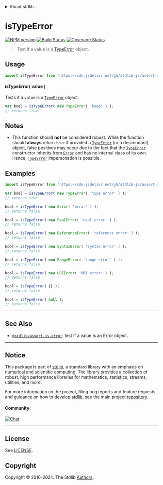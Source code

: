 <!--

@license Apache-2.0

Copyright (c) 2018 The Stdlib Authors.

Licensed under the Apache License, Version 2.0 (the "License");
you may not use this file except in compliance with the License.
You may obtain a copy of the License at

   http://www.apache.org/licenses/LICENSE-2.0

Unless required by applicable law or agreed to in writing, software
distributed under the License is distributed on an "AS IS" BASIS,
WITHOUT WARRANTIES OR CONDITIONS OF ANY KIND, either express or implied.
See the License for the specific language governing permissions and
limitations under the License.

-->


<details>
  <summary>
    About stdlib...
  </summary>
  <p>We believe in a future in which the web is a preferred environment for numerical computation. To help realize this future, we've built stdlib. stdlib is a standard library, with an emphasis on numerical and scientific computation, written in JavaScript (and C) for execution in browsers and in Node.js.</p>
  <p>The library is fully decomposable, being architected in such a way that you can swap out and mix and match APIs and functionality to cater to your exact preferences and use cases.</p>
  <p>When you use stdlib, you can be absolutely certain that you are using the most thorough, rigorous, well-written, studied, documented, tested, measured, and high-quality code out there.</p>
  <p>To join us in bringing numerical computing to the web, get started by checking us out on <a href="https://github.com/stdlib-js/stdlib">GitHub</a>, and please consider <a href="https://opencollective.com/stdlib">financially supporting stdlib</a>. We greatly appreciate your continued support!</p>
</details>

# isTypeError

[![NPM version][npm-image]][npm-url] [![Build Status][test-image]][test-url] [![Coverage Status][coverage-image]][coverage-url] <!-- [![dependencies][dependencies-image]][dependencies-url] -->

> Test if a value is a [TypeError][mdn-type-error] object.

<!-- Section to include introductory text. Make sure to keep an empty line after the intro `section` element and another before the `/section` close. -->

<section class="intro">

</section>

<!-- /.intro -->

<!-- Package usage documentation. -->



<section class="usage">

## Usage

```javascript
import isTypeError from 'https://cdn.jsdelivr.net/gh/stdlib-js/assert-is-type-error@deno/mod.js';
```

#### isTypeError( value )

Tests if a `value` is a [`TypeError`][mdn-type-error] object.

```javascript
var bool = isTypeError( new TypeError( 'beep' ) );
// returns true
```

</section>

<!-- /.usage -->

<!-- Package usage notes. Make sure to keep an empty line after the `section` element and another before the `/section` close. -->

<section class="notes">

## Notes

-   This function should **not** be considered robust. While the function should **always** return `true` if provided a [`TypeError`][mdn-type-error] (or a descendant) object, false positives may occur due to the fact that the [`TypeError`][mdn-type-error] constructor inherits from [`Error`][mdn-error] and has no internal class of its own. Hence, [`TypeError`][mdn-type-error] impersonation is possible.

</section>

<!-- /.notes -->

<!-- Package usage examples. -->

<section class="examples">

## Examples

<!-- eslint no-undef: "error" -->

```javascript
import isTypeError from 'https://cdn.jsdelivr.net/gh/stdlib-js/assert-is-type-error@deno/mod.js';

var bool = isTypeError( new TypeError( 'type error' ) );
// returns true

bool = isTypeError( new Error( 'error' ) );
// returns false

bool = isTypeError( new EvalError( 'eval error' ) );
// returns false

bool = isTypeError( new ReferenceError( 'reference error' ) );
// returns false

bool = isTypeError( new SyntaxError( 'syntax error' ) );
// returns false

bool = isTypeError( new RangeError( 'range error' ) );
// returns false

bool = isTypeError( new URIError( 'URI error' ) );
// returns false

bool = isTypeError( {} );
// returns false

bool = isTypeError( null );
// returns false
```

</section>

<!-- /.examples -->

<!-- Section to include cited references. If references are included, add a horizontal rule *before* the section. Make sure to keep an empty line after the `section` element and another before the `/section` close. -->

<section class="references">

</section>

<!-- /.references -->

<!-- Section for related `stdlib` packages. Do not manually edit this section, as it is automatically populated. -->

<section class="related">

* * *

## See Also

-   <span class="package-name">[`@stdlib/assert-is-error`][@stdlib/assert/is-error]</span><span class="delimiter">: </span><span class="description">test if a value is an Error object.</span>

</section>

<!-- /.related -->

<!-- Section for all links. Make sure to keep an empty line after the `section` element and another before the `/section` close. -->


<section class="main-repo" >

* * *

## Notice

This package is part of [stdlib][stdlib], a standard library with an emphasis on numerical and scientific computing. The library provides a collection of robust, high performance libraries for mathematics, statistics, streams, utilities, and more.

For more information on the project, filing bug reports and feature requests, and guidance on how to develop [stdlib][stdlib], see the main project [repository][stdlib].

#### Community

[![Chat][chat-image]][chat-url]

---

## License

See [LICENSE][stdlib-license].


## Copyright

Copyright &copy; 2016-2024. The Stdlib [Authors][stdlib-authors].

</section>

<!-- /.stdlib -->

<!-- Section for all links. Make sure to keep an empty line after the `section` element and another before the `/section` close. -->

<section class="links">

[npm-image]: http://img.shields.io/npm/v/@stdlib/assert-is-type-error.svg
[npm-url]: https://npmjs.org/package/@stdlib/assert-is-type-error

[test-image]: https://github.com/stdlib-js/assert-is-type-error/actions/workflows/test.yml/badge.svg?branch=v0.2.0
[test-url]: https://github.com/stdlib-js/assert-is-type-error/actions/workflows/test.yml?query=branch:v0.2.0

[coverage-image]: https://img.shields.io/codecov/c/github/stdlib-js/assert-is-type-error/main.svg
[coverage-url]: https://codecov.io/github/stdlib-js/assert-is-type-error?branch=main

<!--

[dependencies-image]: https://img.shields.io/david/stdlib-js/assert-is-type-error.svg
[dependencies-url]: https://david-dm.org/stdlib-js/assert-is-type-error/main

-->

[chat-image]: https://img.shields.io/gitter/room/stdlib-js/stdlib.svg
[chat-url]: https://app.gitter.im/#/room/#stdlib-js_stdlib:gitter.im

[stdlib]: https://github.com/stdlib-js/stdlib

[stdlib-authors]: https://github.com/stdlib-js/stdlib/graphs/contributors

[umd]: https://github.com/umdjs/umd
[es-module]: https://developer.mozilla.org/en-US/docs/Web/JavaScript/Guide/Modules

[deno-url]: https://github.com/stdlib-js/assert-is-type-error/tree/deno
[deno-readme]: https://github.com/stdlib-js/assert-is-type-error/blob/deno/README.md
[umd-url]: https://github.com/stdlib-js/assert-is-type-error/tree/umd
[umd-readme]: https://github.com/stdlib-js/assert-is-type-error/blob/umd/README.md
[esm-url]: https://github.com/stdlib-js/assert-is-type-error/tree/esm
[esm-readme]: https://github.com/stdlib-js/assert-is-type-error/blob/esm/README.md
[branches-url]: https://github.com/stdlib-js/assert-is-type-error/blob/main/branches.md

[stdlib-license]: https://raw.githubusercontent.com/stdlib-js/assert-is-type-error/main/LICENSE

[mdn-error]: https://developer.mozilla.org/en-US/docs/Web/JavaScript/Reference/Global_Objects/Error

[mdn-type-error]: https://developer.mozilla.org/en-US/docs/Web/JavaScript/Reference/Global_Objects/TypeError

<!-- <related-links> -->

[@stdlib/assert/is-error]: https://github.com/stdlib-js/assert-is-error/tree/deno

<!-- </related-links> -->

</section>

<!-- /.links -->
